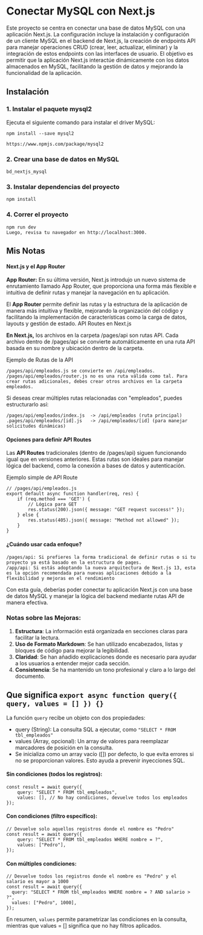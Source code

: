 # Conectar MySQL con Next.js

Este proyecto se centra en conectar una base de datos MySQL con una aplicación Next.js. La configuración incluye la instalación y configuración de un cliente MySQL en el backend de Next.js, la creación de endpoints API para manejar operaciones CRUD (crear, leer, actualizar, eliminar) y la integración de estos endpoints con las interfaces de usuario. El objetivo es permitir que la aplicación Next.js interactúe dinámicamente con los datos almacenados en MySQL, facilitando la gestión de datos y mejorando la funcionalidad de la aplicación.

## Instalación

### 1. Instalar el paquete mysql2

Ejecuta el siguiente comando para instalar el driver MySQL:

    npm install --save mysql2

    https://www.npmjs.com/package/mysql2

### 2. Crear una base de datos en MySQL

    bd_nextjs_mysql

### 3. Instalar dependencias del proyecto

    npm install

### 4. Correr el proyecto

    npm run dev
    Luego, revisa tu navegador en http://localhost:3000.

## Mis Notas

#### Next.js y el App Router

**App Router:**
En su última versión, Next.js introdujo un nuevo sistema de enrutamiento llamado App Router, que proporciona una forma más flexible e intuitiva de definir rutas y manejar la navegación en tu aplicación.

El **App Router** permite definir las rutas y la estructura de la aplicación de manera más intuitiva y flexible, mejorando la organización del código y facilitando la implementación de características como la carga de datos, layouts y gestión de estado.
API Routes en Next.js

**En Next.js,** los archivos en la carpeta /pages/api son rutas API. Cada archivo dentro de /pages/api se convierte automáticamente en una ruta API basada en su nombre y ubicación dentro de la carpeta.

Ejemplo de Rutas de la API

    /pages/api/empleados.js se convierte en /api/empleados.
    /pages/api/empleados/router.js no es una ruta válida como tal. Para crear rutas adicionales, debes crear otros archivos en la carpeta empleados.

Si deseas crear múltiples rutas relacionadas con "empleados", puedes estructurarlo así:

    /pages/api/empleados/index.js  -> /api/empleados (ruta principal)
    .pages/api/empleados/[id].js   -> /api/empleados/[id] (para manejar solicitudes dinámicas)

#### Opciones para definir API Routes

Las **API Routes** tradicionales (dentro de /pages/api) siguen funcionando igual que en versiones anteriores. Estas rutas son ideales para manejar lógica del backend, como la conexión a bases de datos y autenticación.

Ejemplo simple de API Route

    // /pages/api/empleados.js
    export default async function handler(req, res) {
        if (req.method === 'GET') {
            // Lógica para GET
            res.status(200).json({ message: "GET request success!" });
        } else {
            res.status(405).json({ message: "Method not allowed" });
        }
    }

#### ¿Cuándo usar cada enfoque?

    /pages/api: Si prefieres la forma tradicional de definir rutas o si tu proyecto ya está basado en la estructura de pages.
    /app/api: Si estás adoptando la nueva arquitectura de Next.js 13, esta es la opción recomendada para nuevas aplicaciones debido a la flexibilidad y mejoras en el rendimiento

Con esta guía, deberías poder conectar tu aplicación Next.js con una base de datos MySQL y manejar la lógica del backend mediante rutas API de manera efectiva.

### Notas sobre las Mejoras:

1. **Estructura**: La información está organizada en secciones claras para facilitar la lectura.
2. **Uso de Formato Markdown**: Se han utilizado encabezados, listas y bloques de código para mejorar la legibilidad.
3. **Claridad**: Se han añadido explicaciones donde es necesario para ayudar a los usuarios a entender mejor cada sección.
4. **Consistencia**: Se ha mantenido un tono profesional y claro a lo largo del documento.

## Que significa `export async function query({ query, values = [] }) {}`

La función `query` recibe un objeto con dos propiedades:

- query (String): La consulta SQL a ejecutar, como `"SELECT * FROM tbl_empleados"`
- values (Array, opcional): Un array de valores para reemplazar marcadores de posición en la consulta.
- Se inicializa como un array vacío ([]) por defecto, lo que evita errores si no se proporcionan valores. Esto ayuda a prevenir inyecciones SQL.

#### Sin condiciones (todos los registros):

    const result = await query({
        query: "SELECT * FROM tbl_empleados",
        values: [], // No hay condiciones, devuelve todos los empleados
    });

#### Con condiciones (filtro específico):

    // Devuelve solo aquellos registros donde el nombre es "Pedro"
    const result = await query({
        query: "SELECT * FROM tbl_empleados WHERE nombre = ?",
        values: ["Pedro"],
    });

#### Con múltiples condiciones:

    // Devuelve todos los registros donde el nombre es "Pedro" y el salario es mayor a 1000
    const result = await query({
      query: "SELECT * FROM tbl_empleados WHERE nombre = ? AND salario > ?",
      values: ["Pedro", 1000],
    });

En resumen, `values` permite parametrizar las condiciones en la consulta, mientras que values = [] significa que no hay filtros aplicados.
